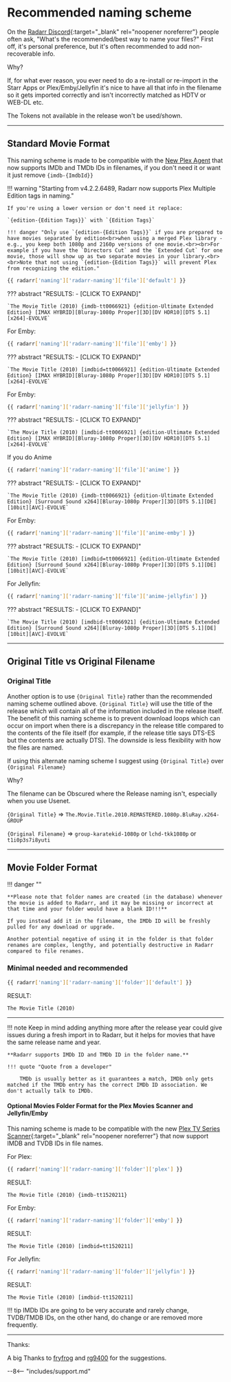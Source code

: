 # Recommended naming scheme

On the [Radarr Discord](https://radarr.video/discord){:target="_blank" rel="noopener noreferrer"} people often ask, "What's the recommended/best way to
name your files?" First off, it's personal preference, but it's often recommended to add non-recoverable info.

Why?

If, for what ever reason, you ever need to do a re-install or re-import in
the Starr Apps or Plex/Emby/Jellyfin it's nice to have all that info in the filename so
it gets imported correctly and isn't incorrectly matched as HDTV or WEB-DL etc.

The Tokens not available in the release won't be used/shown.

------

## Standard Movie Format

This naming scheme is made to be compatible with the [New Plex Agent](https://forums.plex.tv/t/new-plex-media-server-movie-scanner-and-agent-preview/593269/517) that now supports IMDb and TMDb IDs in filenames, if you don't need it or want it just remove `{imdb-{ImdbId}}`

!!! warning "Starting from v4.2.2.6489, Radarr now supports Plex Multiple Edition tags in naming."

    If you're using a lower version or don't need it replace:

    `{edition-{Edition Tags}}` with `{Edition Tags}`

    !!! danger "Only use `{edition-{Edition Tags}}` if you are prepared to have movies separated by edition<br>when using a merged Plex library - e.g., you keep both 1080p and 2160p versions of one movie.<br><br>For example if you have the `Directors Cut` and the `Extended Cut` for one movie, those will show up as two separate movies in your library.<br><br>Note that not using `{edition-{Edition Tags}}` will prevent Plex from recognizing the edition."

```bash
{{ radarr['naming']['radarr-naming']['file']['default'] }}
```

??? abstract "RESULTS: - [CLICK TO EXPAND]"

    `The Movie Title (2010) {imdb-tt0066921} {edition-Ultimate Extended Edition} [IMAX HYBRID][Bluray-1080p Proper][3D][DV HDR10][DTS 5.1][x264]-EVOLVE`

For Emby:

```bash
{{ radarr['naming']['radarr-naming']['file']['emby'] }}
```

??? abstract "RESULTS: - [CLICK TO EXPAND]"

    `The Movie Title (2010) [imdbid=tt0066921] {edition-Ultimate Extended Edition} [IMAX HYBRID][Bluray-1080p Proper][3D][DV HDR10][DTS 5.1][x264]-EVOLVE`

For Emby:

```bash
{{ radarr['naming']['radarr-naming']['file']['jellyfin'] }}
```

??? abstract "RESULTS: - [CLICK TO EXPAND]"

    `The Movie Title (2010) [imdbid-tt0066921] {edition-Ultimate Extended Edition} [IMAX HYBRID][Bluray-1080p Proper][3D][DV HDR10][DTS 5.1][x264]-EVOLVE`

If you do Anime

```bash
{{ radarr['naming']['radarr-naming']['file']['anime'] }}
```

??? abstract "RESULTS: - [CLICK TO EXPAND]"

    `The Movie Title (2010) {imdb-tt0066921} {edition-Ultimate Extended Edition} [Surround Sound x264][Bluray-1080p Proper][3D][DTS 5.1][DE][10bit][AVC]-EVOLVE`

For Emby:

```bash
{{ radarr['naming']['radarr-naming']['file']['anime-emby'] }}
```

??? abstract "RESULTS: - [CLICK TO EXPAND]"

    `The Movie Title (2010) [imdbid=tt0066921] {edition-Ultimate Extended Edition} [Surround Sound x264][Bluray-1080p Proper][3D][DTS 5.1][DE][10bit][AVC]-EVOLVE`

For Jellyfin:

```bash
{{ radarr['naming']['radarr-naming']['file']['anime-jellyfin'] }}
```

??? abstract "RESULTS: - [CLICK TO EXPAND]"

    `The Movie Title (2010) [imdbid-tt0066921] {edition-Ultimate Extended Edition} [Surround Sound x264][Bluray-1080p Proper][3D][DTS 5.1][DE][10bit][AVC]-EVOLVE`

------

## Original Title vs  Original Filename

### Original Title

Another option is to use `{Original Title}` rather than the recommended naming scheme outlined above. `{Original Title}` will use the title of the release which will contain all of the information included in the release itself. The benefit of this naming scheme is to prevent download loops which can occur on import when there is a discrepancy in the release title compared to the contents of the file itself (for example, if the release title says DTS-ES but the contents are actually DTS). The downside is less flexibility with how the files are named.

If using this alternate naming scheme I suggest using `{Original Title}` over `{Original Filename}`

Why?

The filename can be Obscured where the Release naming isn't, especially when you use Usenet.

`{Original Title}` => `The.Movie.Title.2010.REMASTERED.1080p.BluRay.x264-GROUP`

`{Original Filename}` => `group-karatekid-1080p` or `lchd-tkk1080p` or `t1i0p3s7i8yuti`

------

## Movie Folder Format

!!! danger ""

    **Please note that folder names are created (in the database) whenever the movie is added to Radarr, and it may be missing or incorrect at that time and your folder would have a blank ID!!!**

    If you instead add it in the filename, the IMDb ID will be freshly pulled for any download or upgrade.

    Another potential negative of using it in the folder is that folder renames are complex, lengthy, and potentially destructive in Radarr compared to file renames.

### Minimal needed and recommended

```bash
{{ radarr['naming']['radarr-naming']['folder']['default'] }}
```

RESULT:

`The Movie Title (2010)`

------

!!! note
    Keep in mind adding anything more after the release year could give issues during a fresh import in to Radarr, but it helps for movies that have the same release name and year.

    **Radarr supports IMDb ID and TMDb ID in the folder name.**

    !!! quote "Quote from a developer"

        TMDb is usually better as it guarantees a match, IMDb only gets matched if the TMDb entry has the correct IMDb ID association. We don't actually talk to IMDb.

#### Optional Movies Folder Format for the Plex Movies Scanner and Jellyfin/Emby

This naming scheme is made to be compatible with the new [Plex TV Series Scanner](https://forums.plex.tv/t/beta-new-plex-tv-series-scanner/696242){:target="_blank" rel="noopener noreferrer"} that now support IMDB and TVDB IDs in file names.

For Plex:

```bash
{{ radarr['naming']['radarr-naming']['folder']['plex'] }}
```

RESULT:

`The Movie Title (2010) {imdb-tt1520211}`

For Emby:

```bash
{{ radarr['naming']['radarr-naming']['folder']['emby'] }}
```

RESULT:

`The Movie Title (2010) [imdbid=tt1520211]`

For Jellyfin:

```bash
{{ radarr['naming']['radarr-naming']['folder']['jellyfin'] }}
```

RESULT:

`The Movie Title (2010) [imdbid-tt1520211]`

!!! tip
    IMDb IDs are going to be very accurate and rarely change, TVDB/TMDB IDs, on the other hand, do change or are removed more frequently.

------

Thanks:

A big Thanks to [fryfrog](https://github.com/fryfrog) and [rg9400](https://github.com/rg9400) for the suggestions.

--8<-- "includes/support.md"
